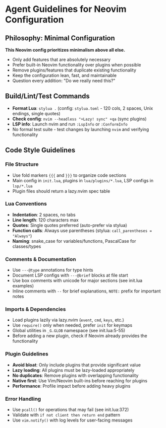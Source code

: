 # Agent Guidelines for Neovim Configuration

## Philosophy: Minimal Configuration

**This Neovim config prioritizes minimalism above all else.**

- Only add features that are absolutely necessary
- Prefer built-in Neovim functionality over plugins when possible
- Remove plugins/features that duplicate existing functionality
- Keep the configuration lean, fast, and maintainable
- Question every addition: "Do we really need this?"

## Build/Lint/Test Commands

- **Format Lua**: `stylua .` (config: `stylua.toml` - 120 cols, 2 spaces, Unix endings, single quotes)
- **Check config**: `nvim --headless "+Lazy! sync" +qa` (sync plugins)
- **LSP info**: Launch nvim and run `:LspInfo` or `:ConformInfo`
- No formal test suite - test changes by launching `nvim` and verifying functionality

## Code Style Guidelines

### File Structure

- Use fold markers `{{{` and `}}}` to organize code sections
- Main config in `init.lua`, plugins in `lua/plugins/*.lua`, LSP configs in `lsp/*.lua`
- Plugin files should return a lazy.nvim spec table

### Lua Conventions

- **Indentation**: 2 spaces, no tabs
- **Line length**: 120 characters max
- **Quotes**: Single quotes preferred (auto-prefer via stylua)
- **Function calls**: Always use parentheses (stylua: `call_parentheses = "Always"`)
- **Naming**: snake_case for variables/functions, PascalCase for classes/types

### Comments & Documentation

- Use `---@type` annotations for type hints
- Document LSP configs with `---@brief` blocks at file start
- Use box comments with unicode for major sections (see init.lua examples)
- Inline comments with `--` for brief explanations, `NOTE:` prefix for important notes

### Imports & Dependencies

- Load plugins lazily via lazy.nvim (`event`, `cmd`, `keys`, etc.)
- Use `require()` only when needed, prefer `init` for keymaps
- Global utilities in `_G.GLOB` namespace (see init.lua:5-55)
- Before adding a new plugin, check if Neovim already provides the functionality

### Plugin Guidelines

- **Avoid bloat**: Only include plugins that provide significant value
- **Lazy loading**: All plugins must be lazy-loaded appropriately
- **No duplicates**: Remove plugins with overlapping functionality
- **Native first**: Use Vim/Neovim built-ins before reaching for plugins
- **Performance**: Profile impact before adding heavy plugins

### Error Handling

- Use `pcall()` for operations that may fail (see init.lua:372)
- Validate with `if not client then return end` pattern
- Use `vim.notify()` with log levels for user-facing messages
